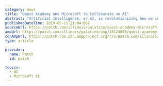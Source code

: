 ```yaml
---
category: news
title: "Quest Academy and Microsoft to Collaborate on AI"
abstract: "Artificial Intelligence, or AI, is revolutionizing how we interact with the world around us, specifically as it pertains to the technology we encounter everyday. Inspired by this ever-changing ..."
publishedDateTime: 2019-06-11T21:04:00Z
sourceUrl: https://patch.com/illinois/palatine/quest-academy-microsoft-collaborate-ai
ampUrl: https://patch.com/illinois/palatine/amp/28124808/quest-academy-microsoft-collaborate-ai
cdnAmpUrl: https://patch-com.cdn.ampproject.org/c/s/patch.com/illinois/palatine/amp/28124808/quest-academy-microsoft-collaborate-ai
type: article

provider:
  name: Patch
  id: patch

topics:
  - AI
  - Microsoft AI
---
```

